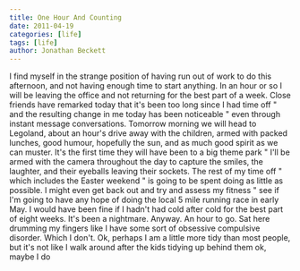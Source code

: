 ```yaml
---
title: One Hour And Counting
date: 2011-04-19
categories: [life]
tags: [life]
author: Jonathan Beckett
---
```


I find myself in the strange position of having run out of work to do this afternoon, and not having enough time to start anything. In an hour or so I will be leaving the office and not returning for the best part of a week. Close friends have remarked today that it's been too long since I had time off " and the resulting change in me today has been noticeable " even through instant message conversations. Tomorrow morning we will head to Legoland, about an hour's drive away with the children, armed with packed lunches, good humour, hopefully the sun, and as much good spirit as we can muster. It's the first time they will have been to a big theme park " I'll be armed with the camera throughout the day to capture the smiles, the laughter, and their eyeballs leaving their sockets. The rest of my time off " which includes the Easter weekend " is going to be spent doing as little as possible. I might even get back out and try and assess my fitness " see if I'm going to have any hope of doing the local 5 mile running race in early May. I would have been fine if I hadn't had cold after cold for the best part of eight weeks. It's been a nightmare. Anyway. An hour to go. Sat here drumming my fingers like I have some sort of obsessive compulsive disorder. Which I don't. Ok, perhaps I am a little more tidy than most people, but it's not like I walk around after the kids tidying up behind them ok, maybe I do